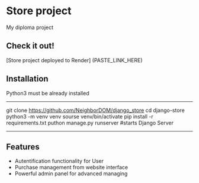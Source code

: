 # Store project

My diploma project

## Check it out!

[Store project deployed to Render] (PASTE_LINK_HERE)

## Installation

Python3 must be already installed

***
git clone https://github.com/NeighborDOM/django_store
cd django-store
python3 -m venv venv
sourse venv/bin/activate
pip install -r requirements.txt
puthon manage.py runserver #starts Django Server
***

## Features

* Autentification functionality for User
* Purchase management from website interface
* Powerful admin panel for advanced managing




